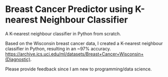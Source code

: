 # Breast Cancer Predictor using K-nearest Neighbour Classifier
A K-nearest neighbour classifier in Python from scratch.

Based on the Wisconsin breast cancer data, I created a K-nearest neighbour classifier in Python, resulting in an ~97% accuracy. https://archive.ics.uci.edu/ml/datasets/Breast+Cancer+Wisconsin+(Diagnostic). 

Please provide feedback since I am new to programming/data science.

